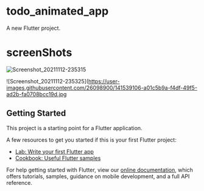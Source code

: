 # todo_animated_app

A new Flutter project.
# screenShots
![Screenshot_20211112-235315](https://user-images.githubusercontent.com/26098900/141539245-8e60db4f-3fa2-464c-854f-7256928dd020.jpg)

![Screenshot_20211112-235325](https://user-images.githubusercontent.com/26098900/141539106-a01c5b9a-f4df-49f5-ad2b-fa0708bcc19d.jpg



## Getting Started

This project is a starting point for a Flutter application.

A few resources to get you started if this is your first Flutter project:

- [Lab: Write your first Flutter app](https://flutter.dev/docs/get-started/codelab)
- [Cookbook: Useful Flutter samples](https://flutter.dev/docs/cookbook)

For help getting started with Flutter, view our
[online documentation](https://flutter.dev/docs), which offers tutorials,
samples, guidance on mobile development, and a full API reference.
